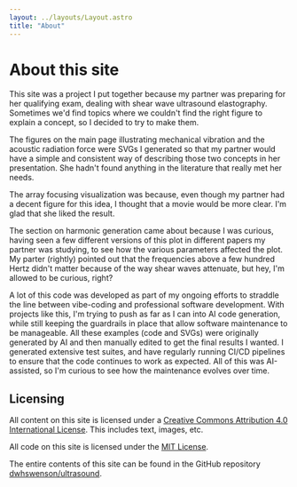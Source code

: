 ```yaml
---
layout: ../layouts/Layout.astro
title: "About"
---
```


# About this site

This site was a project I put together because my partner was preparing for her
qualifying exam, dealing with shear wave ultrasound elastography. Sometimes
we'd find topics where we couldn't find the right figure to explain a concept,
so I decided to try to make them.

The figures on the main page illustrating mechanical vibration and the acoustic
radiation force were SVGs I generated so that my partner would have a simple
and consistent way of describing those two concepts in her presentation. She
hadn't found anything in the literature that really met her needs.

The array focusing visualization was because, even though my partner had a
decent figure for this idea, I thought that a movie would be more clear. I'm
glad that she liked the result.

The section on harmonic generation came about because I was curious, having
seen a few different versions of this plot in different papers my partner was
studying, to see how the various parameters affected the plot. My parter
(rightly) pointed out that the frequencies above a few hundred Hertz didn't
matter because of the way shear waves attenuate, but hey, I'm allowed to be
curious, right?

A lot of this code was developed as part of my ongoing efforts to straddle the
line between vibe-coding and professional software development. With projects
like this, I'm trying to push as far as I can into AI code generation, while
still keeping the guardrails in place that allow software maintenance to be
manageable. All these examples (code and SVGs) were originally generated by AI
and then manually edited to get the final results I wanted. I generated
extensive test suites, and have regularly running CI/CD pipelines to ensure
that the code continues to work as expected. All of this was AI-assisted, so
I'm curious to see how the maintenance evolves over time.


## Licensing

All content on this site is licensed under a [Creative Commons Attribution 4.0
International License](https://creativecommons.org/licenses/by/4.0/). This
includes text, images, etc.

All code on this site is licensed under the [MIT
License](https://opensource.org/license/mit/). 

The entire contents of this site can be found in the GitHub repository
[dwhswenson/ultrasound](https://github.com/dwhswenson/ultrasound).
